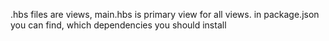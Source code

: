 
 .hbs files are views, main.hbs is primary view for all views. 
in package.json you can find, which dependencies you should install 
